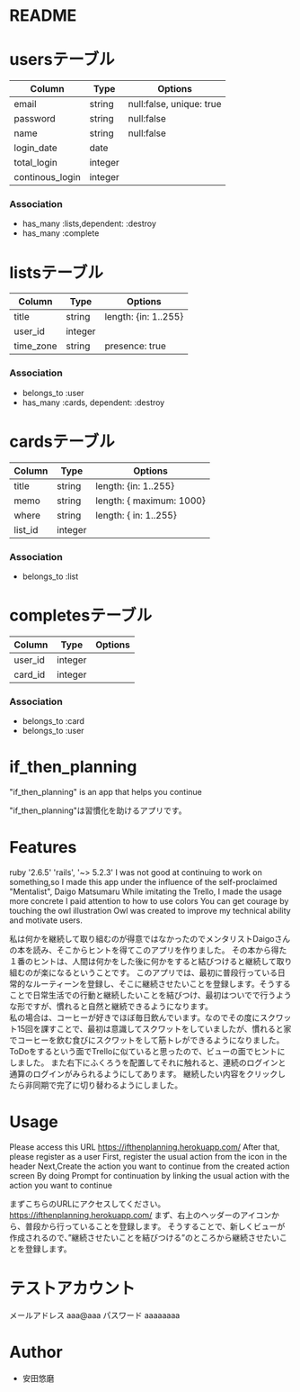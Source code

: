 # README

# usersテーブル
|Column|Type|Options|
|------|----|-------|
|email|string| null:false, unique: true|
|password|string| null:false|
|name|string|null:false|
|login_date|date||
|total_login|integer||
|continous_login|integer||

### Association
- has_many :lists,dependent: :destroy
- has_many :complete

# listsテーブル
|Column|Type|Options|
|------|----|-------|
|title|string|length: {in: 1..255}|
|user_id|integer||
|time_zone|string|presence: true|

### Association
- belongs_to :user
- has_many :cards, dependent: :destroy


# cardsテーブル
|Column|Type|Options|
|------|----|-------|
|title|string|length: {in: 1..255}|
|memo|string|length: { maximum: 1000}|
|where|string|length: { in: 1..255}|
|list_id|integer||

### Association
- belongs_to :list


# completesテーブル
|Column|Type|Options|
|------|----|-------|
|user_id|integer||
|card_id|integer||

### Association
- belongs_to :card
- belongs_to :user




# if_then_planning
"if_then_planning" is an app that helps you continue 

"if_then_planning"は習慣化を助けるアプリです。


# Features
 ruby '2.6.5'
'rails', '~> 5.2.3'
I was not good at continuing to work on something,so
I made this app under the influence of the self-proclaimed "Mentalist", Daigo Matsumaru
While imitating the Trello, I made the usage more concrete
I paid attention to how to use colors
You can get courage by touching the owl illustration
Owl was created to improve my technical ability and motivate users.


私は何かを継続して取り組むのが得意ではなかったのでメンタリストDaigoさんの本を読み、そこからヒントを得てこのアプリを作りました。
その本から得た１番のヒントは、人間は何かをした後に何かをすると結びつけると継続して取り組むのが楽になるということです。
このアプリでは、最初に普段行っている日常的なルーティーンを登録し、そこに継続させたいことを登録します。そうすることで日常生活での行動と継続したいことを結びつけ、最初はついでで行うような形ですが、慣れると自然と継続できるようになります。  <br>
私の場合は、コーヒーが好きでほぼ毎日飲んでいます。なのでその度にスクワット15回を課すことで、最初は意識してスクワットをしていましたが、慣れると家でコーヒーを飲む食びにスクワットをして筋トレができるようになりました。
  ToDoをするという面でTrelloに似ていると思ったので、ビューの面でヒントにしました。
また右下にふくろうを配置してそれに触れると、連続のログインと通算のログインがみられるようにしてあります。
継続したい内容をクリックしたら非同期で完了に切り替わるようにしました。



# Usage
Please access this URL
https://ifthenplanning.herokuapp.com/
After that, please register as a user
First, register the usual action from the icon in the header
Next,Create the action you want to continue from the created action screen
By doing Prompt for continuation by linking the usual action with the action you want to continue

まずこちらのURLにアクセスしてください。
https://ifthenplanning.herokuapp.com/
まず、右上のヘッダーのアイコンから、普段から行っていることを登録します。
そうすることで、新しくビューが作成されるので、”継続させたいことを結びつける”のところから継続させたいことを登録します。

# テストアカウント
メールアドレス
aaa@aaa
パスワード
aaaaaaaa

# Author
* 安田悠磨

